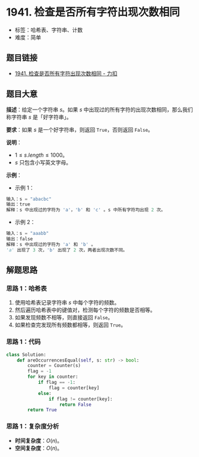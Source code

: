# 1941. 检查是否所有字符出现次数相同

- 标签：哈希表、字符串、计数
- 难度：简单

## 题目链接

- [1941. 检查是否所有字符出现次数相同 - 力扣](https://leetcode.cn/problems/check-if-all-characters-have-equal-number-of-occurrences/)

## 题目大意

**描述**：给定一个字符串 $s$。如果 $s$ 中出现过的所有字符的出现次数相同，那么我们称字符串 $s$ 是「好字符串」。

**要求**：如果 $s$ 是一个好字符串，则返回 `True`，否则返回 `False`。

**说明**：

- $1 \le s.length \le 1000$。
- $s$ 只包含小写英文字母。

**示例**：

- 示例 1：

```python
输入：s = "abacbc"
输出：true
解释：s 中出现过的字符为 'a'，'b' 和 'c' 。s 中所有字符均出现 2 次。
```

- 示例 2：

```python
输入：s = "aaabb"
输出：false
解释：s 中出现过的字符为 'a' 和 'b' 。
'a' 出现了 3 次，'b' 出现了 2 次，两者出现次数不同。
```

## 解题思路

### 思路 1：哈希表

1. 使用哈希表记录字符串 $s$ 中每个字符的频数。
2. 然后遍历哈希表中的键值对，检测每个字符的频数是否相等。
3. 如果发现频数不相等，则直接返回 `False`。
4. 如果检查完发现所有频数都相等，则返回 `True`。

### 思路 1：代码

```python
class Solution:
    def areOccurrencesEqual(self, s: str) -> bool:
        counter = Counter(s)
        flag = -1
        for key in counter:
            if flag == -1:
                flag = counter[key]
            else:
                if flag != counter[key]:
                    return False
        return True
```

### 思路 1：复杂度分析

- **时间复杂度**：$O(n)$。
- **空间复杂度**：$O(n)$。
